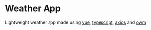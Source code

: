 # Weather App

Lightweight weather app made using [vue](https://github.com/vuejs), [typescript](https://github.com/microsoft/TypeScript), [axios](https://github.com/axios) and [owm](https://openweathermap.org/)
